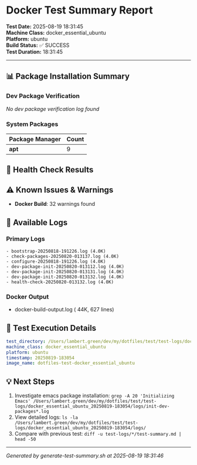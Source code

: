 # Docker Test Summary Report

**Test Date:** 2025-08-19 18:31:45  
**Machine Class:** docker_essential_ubuntu  
**Platform:** ubuntu  
**Build Status:** ✅ SUCCESS  
**Test Duration:** 18:31:45

---

## 📊 Package Installation Summary

### Dev Package Verification

*No dev package verification log found*

### System Packages

| Package Manager | Count |
|-----------------|-------|
| **apt** | 9 |

## 🏥 Health Check Results

## ⚠️ Known Issues & Warnings

- **Docker Build**: 32 warnings found

## 📁 Available Logs

### Primary Logs
```
- bootstrap-20250818-191226.log (4.0K)
- check-packages-20250820-013137.log (4.0K)
- configure-20250818-191226.log (4.0K)
- dev-package-init-20250820-013112.log (4.0K)
- dev-package-init-20250820-013131.log (4.0K)
- dev-package-init-20250820-013132.log (4.0K)
- health-check-20250820-013132.log (4.0K)
```

### Docker Output
- docker-build-output.log ( 44K, 627 lines)

## 🔧 Test Execution Details

```yaml
test_directory: /Users/lambert.green/dev/my/dotfiles/test/test-logs/docker_essential_ubuntu_20250819-183054
machine_class: docker_essential_ubuntu
platform: ubuntu
timestamp: 20250819-183054
image_name: dotfiles-test-docker_essential_ubuntu
```

## 💡 Next Steps

1. Investigate emacs package installation: `grep -A 20 'Initializing Emacs' /Users/lambert.green/dev/my/dotfiles/test/test-logs/docker_essential_ubuntu_20250819-183054/logs/init-dev-packages*.log`
2. View detailed logs: `ls -la /Users/lambert.green/dev/my/dotfiles/test/test-logs/docker_essential_ubuntu_20250819-183054/logs/`
3. Compare with previous test: `diff -u test-logs/*/test-summary.md | head -50`

---
*Generated by generate-test-summary.sh at 2025-08-19 18:31:46*
